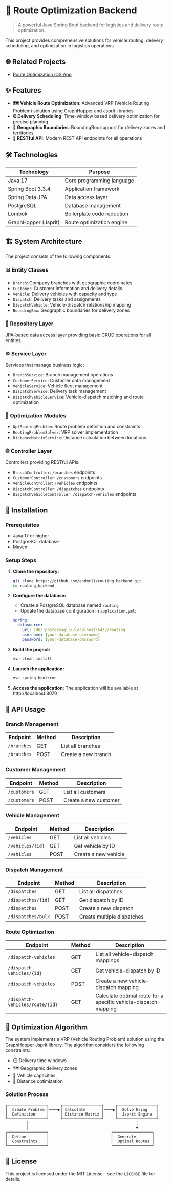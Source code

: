 # 🚚 Route Optimization Backend

> A powerful Java Spring Boot backend for logistics and delivery route optimization.

This project provides comprehensive solutions for vehicle routing, delivery scheduling, and optimization in logistics operations.

## 🌐 Related Projects

- [Route Optimization iOS App](https://github.com/endmr11/routing_app/tree/main/routing_backend](https://github.com/endmr11/routing_app_ios))

## ✨ Features

- **🗺️ Vehicle Route Optimization**: Advanced VRP (Vehicle Routing Problem) solution using GraphHopper and Jsprit libraries
- **⏰ Delivery Scheduling**: Time-window based delivery optimization for precise planning
- **📍 Geographic Boundaries**: BoundingBox support for delivery zones and territories
- **🔄 RESTful API**: Modern REST API endpoints for all operations

## 🛠️ Technologies

| Technology | Purpose |
|------------|---------|
| Java 17 | Core programming language |
| Spring Boot 3.3.4 | Application framework |
| Spring Data JPA | Data access layer |
| PostgreSQL | Database management |
| Lombok | Boilerplate code reduction |
| GraphHopper (Jsprit) | Route optimization engine |

## 🏗️ System Architecture

The project consists of the following components:

### 📊 Entity Classes
- `Branch`: Company branches with geographic coordinates
- `Customer`: Customer information and delivery details
- `Vehicle`: Delivery vehicles with capacity and type
- `Dispatch`: Delivery tasks and assignments
- `DispatchVehicle`: Vehicle-dispatch relationship mapping
- `BoundingBox`: Geographic boundaries for delivery zones

### 💾 Repository Layer
JPA-based data access layer providing basic CRUD operations for all entities.

### ⚙️ Service Layer
Services that manage business logic:
- `BranchService`: Branch management operations
- `CustomerService`: Customer data management
- `VehicleService`: Vehicle fleet management
- `DispatchService`: Delivery task management
- `DispatchVehicleService`: Vehicle-dispatch matching and route optimization

### 🧮 Optimization Modules
- `OptRoutingProblem`: Route problem definition and constraints
- `RoutingProblemSolver`: VRP solver implementation
- `DistanceMatrixService`: Distance calculation between locations

### 🌐 Controller Layer
Controllers providing RESTful APIs:
- `BranchController`: `/branches` endpoints
- `CustomerController`: `/customers` endpoints
- `VehicleController`: `/vehicles` endpoints
- `DispatchController`: `/dispatches` endpoints
- `DispatchVehicleController`: `/dispatch-vehicles` endpoints

## 🚀 Installation

### Prerequisites
- Java 17 or higher
- PostgreSQL database
- Maven

### Setup Steps

1. **Clone the repository:**
   ```bash
   git clone https://github.com/endmr11/routing_backend.git
   cd routing_backend
   ```

2. **Configure the database:**
   - Create a PostgreSQL database named `routing`
   - Update the database configuration in `application.yml`:
   ```yaml
   spring:
     datasource:
       url: jdbc:postgresql://localhost:5432/routing
       username: [your-database-username]
       password: [your-database-password]
   ```

3. **Build the project:**
   ```bash
   mvn clean install
   ```

4. **Launch the application:**
   ```bash
   mvn spring-boot:run
   ```

5. **Access the application:**
   The application will be available at http://localhost:8070

## 📡 API Usage

### Branch Management
| Endpoint | Method | Description |
|----------|--------|-------------|
| `/branches` | GET | List all branches |
| `/branches` | POST | Create a new branch |

### Customer Management
| Endpoint | Method | Description |
|----------|--------|-------------|
| `/customers` | GET | List all customers |
| `/customers` | POST | Create a new customer |

### Vehicle Management
| Endpoint | Method | Description |
|----------|--------|-------------|
| `/vehicles` | GET | List all vehicles |
| `/vehicles/{id}` | GET | Get vehicle by ID |
| `/vehicles` | POST | Create a new vehicle |

### Dispatch Management
| Endpoint | Method | Description |
|----------|--------|-------------|
| `/dispatches` | GET | List all dispatches |
| `/dispatches/{id}` | GET | Get dispatch by ID |
| `/dispatches` | POST | Create a new dispatch |
| `/dispatches/bulk` | POST | Create multiple dispatches |

### Route Optimization
| Endpoint | Method | Description |
|----------|--------|-------------|
| `/dispatch-vehicles` | GET | List all vehicle-dispatch mappings |
| `/dispatch-vehicles/{id}` | GET | Get vehicle-dispatch by ID |
| `/dispatch-vehicles` | POST | Create a new vehicle-dispatch mapping |
| `/dispatch-vehicles/route/{id}` | GET | Calculate optimal route for a specific vehicle-dispatch mapping |

## 🧩 Optimization Algorithm

The system implements a VRP (Vehicle Routing Problem) solution using the GraphHopper Jsprit library. The algorithm considers the following constraints:

- ⏱️ Delivery time windows
- 🗺️ Geographic delivery zones
- 🚛 Vehicle capacities
- 📏 Distance optimization

### Solution Process

```
┌─────────────────┐     ┌─────────────────┐     ┌─────────────────┐
│  Create Problem │────▶│ Calculate       │────▶│  Solve Using    │
│  Definition     │     │ Distance Matrix │     │  Jsprit Engine  │
└─────────────────┘     └─────────────────┘     └─────────────────┘
         │                                               │
         │                                               ▼
┌─────────────────┐                           ┌─────────────────┐
│  Define         │                           │  Generate       │
│  Constraints    │                           │  Optimal Routes │
└─────────────────┘                           └─────────────────┘
```

## 📄 License

This project is licensed under the MIT License - see the `LICENSE` file for details. 
